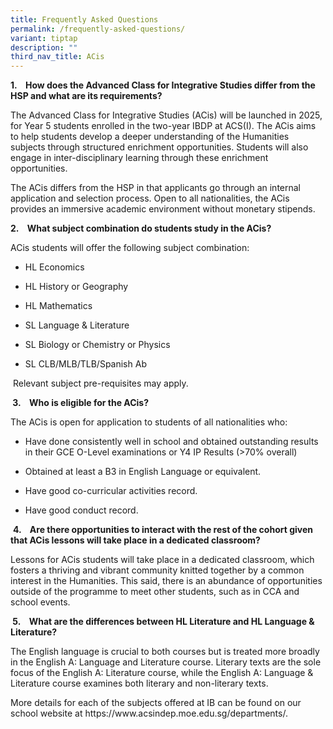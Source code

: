 ```yaml
---
title: Frequently Asked Questions
permalink: /frequently-asked-questions/
variant: tiptap
description: ""
third_nav_title: ACis
---
```

<p><strong>1.&nbsp;&nbsp;&nbsp; How does the Advanced Class for Integrative Studies differ from the HSP and what are its requirements?</strong>
</p>
<p>The Advanced Class&nbsp;for Integrative Studies (ACis) will be launched
in 2025, for Year 5 students enrolled in the two-year IBDP at ACS(I).&nbsp;The
ACis aims to help students develop a deeper understanding of the Humanities
subjects through structured enrichment opportunities. Students will also
engage in inter-disciplinary learning through these enrichment opportunities.&nbsp;</p>
<p>The ACis differs from the HSP in that applicants go through an internal
application and selection process. Open to all nationalities, the ACis
provides an immersive academic environment without monetary stipends.<strong>&nbsp;</strong>
</p>
<p><strong>2.&nbsp;&nbsp;&nbsp; What subject combination do students study in the ACis?</strong>
</p>
<p>ACis students will offer the following subject combination:</p>
<ul data-tight="true" class="tight">
<li>
<p>HL Economics</p>
</li>
<li>
<p>HL History or Geography</p>
</li>
<li>
<p>HL Mathematics</p>
</li>
<li>
<p>SL Language &amp; Literature</p>
</li>
<li>
<p>SL Biology or Chemistry or Physics</p>
</li>
<li>
<p>SL CLB/MLB/TLB/Spanish Ab</p>
</li>
</ul>
<p>&nbsp;Relevant subject pre-requisites may apply.</p>
<p><strong>&nbsp;3.&nbsp;&nbsp;&nbsp; Who is eligible for the ACis?</strong>
</p>
<p>The ACis is open for application to students of all nationalities who:</p>
<ul data-tight="true" class="tight">
<li>
<p>Have done consistently well in school and obtained outstanding results
in their GCE O-Level examinations or Y4 IP Results (&gt;70% overall)</p>
</li>
<li>
<p>Obtained at least a B3 in English Language or equivalent.</p>
</li>
<li>
<p>Have good co-curricular activities record.</p>
</li>
<li>
<p>Have good conduct record.</p>
</li>
</ul>
<p>&nbsp;<strong>4.&nbsp;&nbsp;&nbsp; Are there opportunities to interact with the rest of the cohort given that ACis lessons will take place in a dedicated classroom?</strong>
</p>
<p>Lessons for ACis students will take place in a dedicated classroom, which
fosters a thriving and vibrant community knitted together by a common interest
in the Humanities. This said, there is an abundance of opportunities outside
of the programme to meet other students, such as in CCA and school events.</p>
<p><strong>&nbsp;5.&nbsp;&nbsp;&nbsp; What are the differences between HL Literature and HL Language &amp; Literature?</strong>
</p>
<p>The English language is crucial to both courses but is treated more broadly
in the English A: Language and Literature course. Literary texts are the
sole focus of the English A: Literature course, while the English A: Language
&amp; Literature course examines both literary and non-literary texts.</p>
<p>More details for each of the subjects offered at IB can be found on our
school website at <a rel="noopener noreferrer nofollow" target="_blank">https://www.acsindep.moe.edu.sg/departments/</a>.</p>